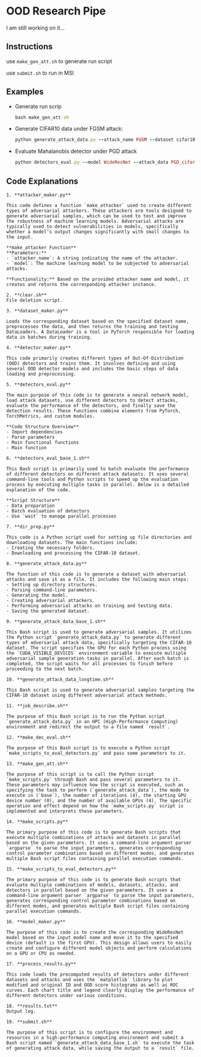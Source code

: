 # OOD Research Pipe
I am still working on it...

## Instructions
  use `make_gen_att.sh` to generate run script
  
  use `submit.sh` to run in MSI

## Examples
  - Generate run scrip
      ```ruby
      bash make_gen_att.sh
      ```

  - Generate CIFAR10 data under FGSM attack:
      ```ruby
      python generate_attack_data.py --attack_name FGSM --dataset cifar10
      ```

  - Evaluate Mahalanobis detector under PGD attack
      ```ruby
      python detectors_eval.py --model WideResNet --attack_data PGD_cifar10 --detector Mahalanobis
      ```

## Code Explanations

	1. **attacker_maker.py**

	This code defines a function `make_attacker` used to create different types of adversarial attackers. These attackers are tools designed to generate adversarial samples, which can be used to test and improve the robustness of machine learning models. Adversarial attacks are typically used to detect vulnerabilities in models, specifically whether a model’s output changes significantly with small changes to the input.

	**make_attacker Function**
	**Parameters:**
	- `attacker_name`: A string indicating the name of the attacker.
	- `model`: The machine learning model to be subjected to adversarial attacks.

	**Functionality:** Based on the provided attacker name and model, it creates and returns the corresponding attacker instance.

	2. **clear.sh**
	File deletion script.

	3. **dataset_maker.py**

	Loads the corresponding dataset based on the specified dataset name, preprocesses the data, and then returns the training and testing DataLoaders. A DataLoader is a tool in PyTorch responsible for loading data in batches during training.

	4. **detector_maker.py**

	This code primarily creates different types of Out-Of-Distribution (OOD) detectors and trains them. It involves defining and using several OOD detector models and includes the basic steps of data loading and preprocessing.

	5. **detectors_eval.py**

	The main purpose of this code is to generate a neural network model, load attack datasets, use different detectors to detect attacks, evaluate the performance of the detectors, and finally save the detection results. These functions combine elements from PyTorch, TorchMetrics, and custom modules.

	**Code Structure Overview**
	- Import dependencies
	- Parse parameters
	- Main functional functions
	- Main function

	6. **detectors_eval_base_1.sh**

	This Bash script is primarily used to batch evaluate the performance of different detectors on different attack datasets. It uses several command-line tools and Python scripts to speed up the evaluation process by executing multiple tasks in parallel. Below is a detailed explanation of the code.

	**Script Structure**
	- Data preparation
	- Batch evaluation of detectors
	- Use `wait` to manage parallel processes

	7. **dir_prep.py**

	This code is a Python script used for setting up file directories and downloading datasets. The main functions include:
	- Creating the necessary folders.
	- Downloading and processing the CIFAR-10 dataset.

	8. **generate_attack_data.py**

	The function of this code is to generate a dataset with adversarial attacks and save it as a file. It includes the following main steps:
	- Setting up directory structures.
	- Parsing command-line parameters.
	- Generating the model.
	- Creating adversarial attackers.
	- Performing adversarial attacks on training and testing data.
	- Saving the generated dataset.

	9. **generate_attack_data_base_1.sh**

	This Bash script is used to generate adversarial samples. It utilizes the Python script `generate_attack_data.py` to generate different types of adversarial attack data, specifically targeting the CIFAR-10 dataset. The script specifies the GPU for each Python process using the `CUDA_VISIBLE_DEVICES` environment variable to execute multiple adversarial sample generation tasks in parallel. After each batch is completed, the script waits for all processes to finish before proceeding to the next batch.

	10. **generate_attack_data_longtime.sh**

	This Bash script is used to generate adversarial samples targeting the CIFAR-10 dataset using different adversarial attack methods.

	11. **job_describe.sh**

	The purpose of this Bash script is to run the Python script `generate_attack_data.py` in an HPC (High-Performance Computing) environment and redirect the output to a file named `result`.

	12. **make_dec_eval.sh**

	The purpose of this Bash script is to execute a Python script `make_scripts_to_eval_detectors.py` and pass some parameters to it.

	13. **make_gen_att.sh**

	The purpose of this script is to call the Python script `make_scripts.py` through Bash and pass several parameters to it. These parameters may influence how the script is executed, such as specifying the task to perform (`generate_attack_data`), the mode to execute in (`base`), the number of iterations (4), the starting GPU device number (0), and the number of available GPUs (4). The specific operation and effect depend on how the `make_scripts.py` script is implemented and interprets these parameters.

	14. **make_scripts.py**

	The primary purpose of this code is to generate Bash scripts that execute multiple combinations of attacks and datasets in parallel based on the given parameters. It uses a command-line argument parser `argparse` to parse the input parameters, generates corresponding control parameter combinations based on different modes, and generates multiple Bash script files containing parallel execution commands.

	15. **make_scripts_to_eval_detectors.py**

	The primary purpose of this code is to generate Bash scripts that evaluate multiple combinations of models, datasets, attacks, and detectors in parallel based on the given parameters. It uses a command-line argument parser `argparse` to parse the input parameters, generates corresponding control parameter combinations based on different modes, and generates multiple Bash script files containing parallel execution commands.

	16. **model_maker.py**

	The purpose of this code is to create the corresponding WideResNet model based on the input model name and move it to the specified device (default is the first GPU). This design allows users to easily create and configure different model objects and perform calculations on a GPU or CPU as needed.

	17. **process_results.py**

	This code loads the precomputed results of detectors under different datasets and attacks and uses the `matplotlib` library to plot modified and original ID and OOD score histograms as well as ROC curves. Each chart title and legend clearly display the performance of different detectors under various conditions.

	18. **results.txt**
	Output log.

	19. **submit.sh**

	The purpose of this script is to configure the environment and resources in a high-performance computing environment and submit a Bash script named `generate_attack_data_base_1.sh` to execute the task of generating attack data, while saving the output to a `result` file.

